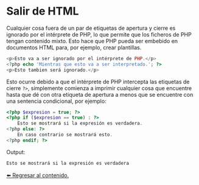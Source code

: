 # Salir de HTML

Cualquier cosa fuera de un par de etiquetas de apertura y cierre es ignorado por el intérprete de PHP, lo que permite que los ficheros de PHP tengan contenido mixto. Esto hace que PHP pueda ser embebido en documentos HTML para, por ejemplo, crear plantillas.

```php
<p>Esto va a ser ignorado por el intérprete de PHP.</p>
<?php echo 'Mientras que esto va a ser interpretado.'; ?>
<p>Esto tambien será ignorado.</p>
```

Esto ocurre debido a que el intérprete de PHP intercepta las etiquetas de cierre `?>`, simplemente comienza a imprimir cualquier cosa que encuentre hasta que dé con otra etiqueta de apertura a menos que se encuentre con una sentencia condicional, por ejemplo:

```php
<?php $expresion = true; ?>
<?php if ($expresion == true) : ?>
    Esto se mostrará si la expresión es verdadera.
<?php else: ?>
    En caso contrario se mostrará esto.
<?php endif; ?>
```

Output:

```md
Esto se mostrará si la expresión es verdadera
```

[⬅️ Regresar al contenido.](../sintaxis_basica.md)